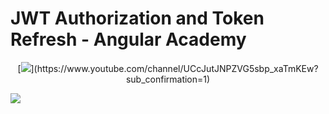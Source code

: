 # JWT Authorization and Token Refresh - Angular Academy

<p align="center">
[<img src="https://github.com/bartosz-io/jwt-auth-angular/blob/master/sub.jpg">](https://www.youtube.com/channel/UCcJutJNPZVG5sbp_xaTmKEw?sub_confirmation=1)

[<img src="https://github.com/bartosz-io/jwt-auth-angular/blob/master/image.png">](https://www.youtube.com/watch?v=F1GUjHPpCLA)

</p>
